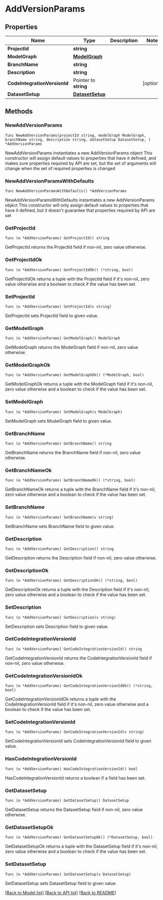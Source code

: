 # AddVersionParams

## Properties

Name | Type | Description | Notes
------------ | ------------- | ------------- | -------------
**ProjectId** | **string** |  | 
**ModelGraph** | [**ModelGraph**](ModelGraph.md) |  | 
**BranchName** | **string** |  | 
**Description** | **string** |  | 
**CodeIntegrationVersionId** | Pointer to **string** |  | [optional] 
**DatasetSetup** | [**DatasetSetup**](DatasetSetup.md) |  | 

## Methods

### NewAddVersionParams

`func NewAddVersionParams(projectId string, modelGraph ModelGraph, branchName string, description string, datasetSetup DatasetSetup, ) *AddVersionParams`

NewAddVersionParams instantiates a new AddVersionParams object
This constructor will assign default values to properties that have it defined,
and makes sure properties required by API are set, but the set of arguments
will change when the set of required properties is changed

### NewAddVersionParamsWithDefaults

`func NewAddVersionParamsWithDefaults() *AddVersionParams`

NewAddVersionParamsWithDefaults instantiates a new AddVersionParams object
This constructor will only assign default values to properties that have it defined,
but it doesn't guarantee that properties required by API are set

### GetProjectId

`func (o *AddVersionParams) GetProjectId() string`

GetProjectId returns the ProjectId field if non-nil, zero value otherwise.

### GetProjectIdOk

`func (o *AddVersionParams) GetProjectIdOk() (*string, bool)`

GetProjectIdOk returns a tuple with the ProjectId field if it's non-nil, zero value otherwise
and a boolean to check if the value has been set.

### SetProjectId

`func (o *AddVersionParams) SetProjectId(v string)`

SetProjectId sets ProjectId field to given value.


### GetModelGraph

`func (o *AddVersionParams) GetModelGraph() ModelGraph`

GetModelGraph returns the ModelGraph field if non-nil, zero value otherwise.

### GetModelGraphOk

`func (o *AddVersionParams) GetModelGraphOk() (*ModelGraph, bool)`

GetModelGraphOk returns a tuple with the ModelGraph field if it's non-nil, zero value otherwise
and a boolean to check if the value has been set.

### SetModelGraph

`func (o *AddVersionParams) SetModelGraph(v ModelGraph)`

SetModelGraph sets ModelGraph field to given value.


### GetBranchName

`func (o *AddVersionParams) GetBranchName() string`

GetBranchName returns the BranchName field if non-nil, zero value otherwise.

### GetBranchNameOk

`func (o *AddVersionParams) GetBranchNameOk() (*string, bool)`

GetBranchNameOk returns a tuple with the BranchName field if it's non-nil, zero value otherwise
and a boolean to check if the value has been set.

### SetBranchName

`func (o *AddVersionParams) SetBranchName(v string)`

SetBranchName sets BranchName field to given value.


### GetDescription

`func (o *AddVersionParams) GetDescription() string`

GetDescription returns the Description field if non-nil, zero value otherwise.

### GetDescriptionOk

`func (o *AddVersionParams) GetDescriptionOk() (*string, bool)`

GetDescriptionOk returns a tuple with the Description field if it's non-nil, zero value otherwise
and a boolean to check if the value has been set.

### SetDescription

`func (o *AddVersionParams) SetDescription(v string)`

SetDescription sets Description field to given value.


### GetCodeIntegrationVersionId

`func (o *AddVersionParams) GetCodeIntegrationVersionId() string`

GetCodeIntegrationVersionId returns the CodeIntegrationVersionId field if non-nil, zero value otherwise.

### GetCodeIntegrationVersionIdOk

`func (o *AddVersionParams) GetCodeIntegrationVersionIdOk() (*string, bool)`

GetCodeIntegrationVersionIdOk returns a tuple with the CodeIntegrationVersionId field if it's non-nil, zero value otherwise
and a boolean to check if the value has been set.

### SetCodeIntegrationVersionId

`func (o *AddVersionParams) SetCodeIntegrationVersionId(v string)`

SetCodeIntegrationVersionId sets CodeIntegrationVersionId field to given value.

### HasCodeIntegrationVersionId

`func (o *AddVersionParams) HasCodeIntegrationVersionId() bool`

HasCodeIntegrationVersionId returns a boolean if a field has been set.

### GetDatasetSetup

`func (o *AddVersionParams) GetDatasetSetup() DatasetSetup`

GetDatasetSetup returns the DatasetSetup field if non-nil, zero value otherwise.

### GetDatasetSetupOk

`func (o *AddVersionParams) GetDatasetSetupOk() (*DatasetSetup, bool)`

GetDatasetSetupOk returns a tuple with the DatasetSetup field if it's non-nil, zero value otherwise
and a boolean to check if the value has been set.

### SetDatasetSetup

`func (o *AddVersionParams) SetDatasetSetup(v DatasetSetup)`

SetDatasetSetup sets DatasetSetup field to given value.



[[Back to Model list]](../README.md#documentation-for-models) [[Back to API list]](../README.md#documentation-for-api-endpoints) [[Back to README]](../README.md)


